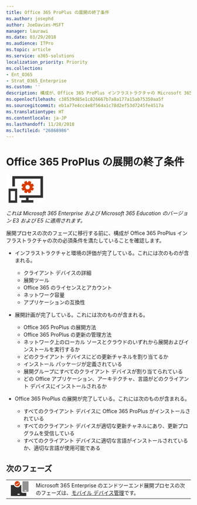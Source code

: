 ```yaml
---
title: Office 365 ProPlus の展開の終了条件
ms.author: josephd
author: JoeDavies-MSFT
manager: laurawi
ms.date: 03/29/2018
ms.audience: ITPro
ms.topic: article
ms.service: o365-solutions
localization_priority: Priority
ms.collection:
- Ent_O365
- Strat_O365_Enterprise
ms.custom: ''
description: 構成が、Office 365 ProPlus インフラストラクチャの Microsoft 365 Enterprise の終了条件を満たしていることを確認します。
ms.openlocfilehash: c38539d85e1c826667b7a8a177a15ab75350aa5f
ms.sourcegitcommit: eb1a77e4cc4e8f564a1c78d2ef53d7245fe4517a
ms.translationtype: HT
ms.contentlocale: ja-JP
ms.lasthandoff: 11/28/2018
ms.locfileid: "26868986"
---
```

# <a name="office-365-proplus-deployment-exit-criteria"></a>Office 365 ProPlus の展開の終了条件

![](./media/deploy-foundation-infrastructure/O365proplus_icon-small.png)

*これは Microsoft 365 Enterprise および Microsoft 365 Education のバージョン E3 および E5 に適用されます。*

展開プロセスの次のフェーズに移行する前に、構成が Office 365 ProPlus インフラストラクチャの次の必須条件を満たしていることを確認します。

- インフラストラクチャと環境の評価が完了している。これには次のものが含まれる。

    - クライアント デバイスの詳細
    - 展開ツール
    - Office 365 のライセンスとアカウント
    - ネットワーク容量
    - アプリケーションの互換性

- 展開計画が完了している。これには次のものが含まれる。

    - Office 365 ProPlus の展開方法
    - Office 365 ProPlus の更新の管理方法
    - ネットワーク上のローカル ソースとクラウドのいずれから展開およびインストールを実行するか
    - どのクライアント デバイスにどの更新チャネルを割り当てるか
    - インストール パッケージが定義されている
    - 展開グループにすべてのクライアント デバイスが割り当てられている
    - どの Office アプリケーション、アーキテクチャ、言語がどのクライアント デバイスにインストールされるか

- Office 365 ProPlus の展開が完了している。これには次のものが含まれる。

    - すべてのクライアント デバイスに Office 365 ProPlus がインストールされている
    - すべてのクライアント デバイスが適切な更新チャネルにあり、更新プログラムを受信している
    - すべてのクライアント デバイスに適切な言語がインストールされているか、適切な言語が使用可能である

## <a name="next-phase"></a>次のフェーズ 


|||
|:-------|:-----|
|![](./media/deploy-foundation-infrastructure/mobiledevicemgmt_icon-small.png)| Microsoft 365 Enterprise のエンドツーエンド展開プロセスの次のフェーズは、[モバイル デバイス管理](mobility-infrastructure.md)です。 |
